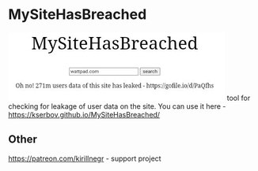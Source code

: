 # MySiteHasBreached
![image1](https://github.com/Kserbov/MySiteHasBreached/blob/main/images/img1.jpg)
  tool for checking for leakage of user data on the site. You can use it here - https://kserbov.github.io/MySiteHasBreached/
## Other
https://patreon.com/kirillnegr - support project
